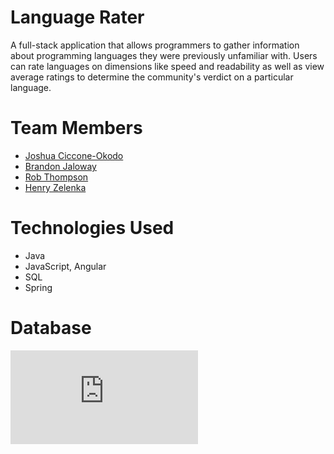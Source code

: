# Language Rater

A full-stack application that allows programmers to gather information about programming languages they were previously unfamiliar with. Users can rate languages on dimensions like speed and readability as well as view average ratings to determine the community's verdict on a particular language.

# Team Members

- [Joshua Ciccone-Okodo](https://github.com/joshokodo)
- [Brandon Jaloway](https://github.com/ajtpxn)
- [Rob Thompson](https://github.com/rob10thhuman)
- [Henry Zelenka](https://github.com/hzelenka)

# Technologies Used

- Java
- JavaScript, Angular
- SQL
- Spring

# Database

![Language Rater database](https://github.com/rob10thhuman/FinalProject/tree/master/DB/languagedb.pdf)
